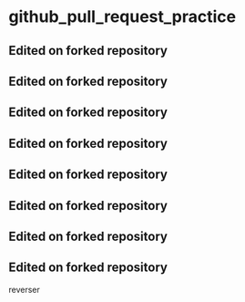 # github_pull_request_practice
## Edited on forked repository
## Edited on forked repository
## Edited on forked repository
## Edited on forked repository
## Edited on forked repository
## Edited on forked repository
## Edited on forked repository
## Edited on forked repository
reverser
